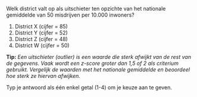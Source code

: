 Welk district valt op als uitschieter ten opzichte van het nationale gemiddelde van 50 misdrijven per 10.000 inwoners?

1.	District X (cijfer = 85)
2.	District Y (cijfer = 52)
3.	District Z (cijfer = 48)
4.	District W (cijfer = 50)

**Tip:** *Een uitschieter (outlier) is een waarde die sterk afwijkt van de rest van de gegevens. Vaak wordt een z-score groter dan 1,5 of 2 als criterium gebruikt. Vergelijk de waarden met het nationale gemiddelde en beoordeel hoe sterk ze hiervan afwijken.*

Typ je antwoord als één enkel getal (1-4) om je keuze aan te geven.

